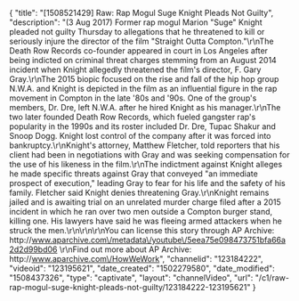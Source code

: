 {
    "title": "[1508521429] Raw: Rap Mogul Suge Knight Pleads Not Guilty",
    "description": "(3 Aug 2017) Former rap mogul Marion \"Suge\" Knight pleaded not guilty Thursday to allegations that he threatened to kill or seriously injure the director of the film \"Straight Outta Compton.\"\r\nThe Death Row Records co-founder appeared in court in Los Angeles after being indicted on criminal threat charges stemming from an August 2014 incident when Knight allegedly threatened the film's director, F. Gary Gray.\r\nThe 2015 biopic focused on the rise and fall of the hip hop group N.W.A. and Knight is depicted in the film as an influential figure in the rap movement in Compton in the late '80s and '90s. One of the group's members, Dr. Dre, left N.W.A. after he hired Knight as his manager.\r\nThe two later founded Death Row Records, which fueled gangster rap's popularity in the 1990s and its roster included Dr. Dre, Tupac Shakur and Snoop Dogg. Knight lost control of the company after it was forced into bankruptcy.\r\nKnight's attorney, Matthew Fletcher, told reporters that his client had been in negotiations with Gray and was seeking compensation for the use of his likeness in the film.\r\nThe indictment against Knight alleges he made specific threats against Gray that conveyed \"an immediate prospect of execution,\" leading Gray to fear for his life and the safety of his family. Fletcher said Knight denies threatening Gray.\r\nKnight remains jailed and is awaiting trial on an unrelated murder charge filed after a 2015 incident in which he ran over two men outside a Compton burger stand, killing one. His lawyers have said he was fleeing armed attackers when he struck the men.\r\n\r\n\r\nYou can license this story through AP Archive: http:\/\/www.aparchive.com\/metadata\/youtube\/5eea75e098473751bfa66a2d2d99bd06 \r\nFind out more about AP Archive: http:\/\/www.aparchive.com\/HowWeWork",
    "channelid": "123184222",
    "videoid": "123195621",
    "date_created": "1502279580",
    "date_modified": "1508437326",
    "type": "captivate",
    "layout": "channelVideo",
    "url": "\/c1\/raw-rap-mogul-suge-knight-pleads-not-guilty\/123184222-123195621"
}